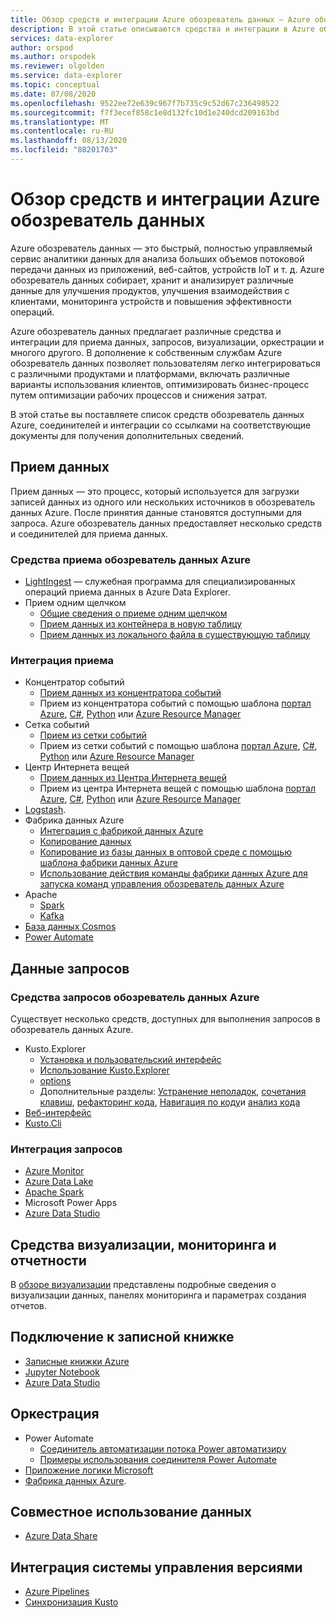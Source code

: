 ```yaml
---
title: Обзор средств и интеграции Azure обозреватель данных — Azure обозреватель данных
description: В этой статье описываются средства и интеграции в Azure обозреватель данных.
services: data-explorer
author: orspod
ms.author: orspodek
ms.reviewer: olgolden
ms.service: data-explorer
ms.topic: conceptual
ms.date: 07/08/2020
ms.openlocfilehash: 9522ee72e639c967f7b735c9c52d67c236498522
ms.sourcegitcommit: f7f3ecef858c1e8d132fc10d1e240dcd209163bd
ms.translationtype: MT
ms.contentlocale: ru-RU
ms.lasthandoff: 08/13/2020
ms.locfileid: "88201703"
---
```

# <a name="azure-data-explorer-tools-and-integrations-overview"></a>Обзор средств и интеграции Azure обозреватель данных

Azure обозреватель данных — это быстрый, полностью управляемый сервис аналитики данных для анализа больших объемов потоковой передачи данных из приложений, веб-сайтов, устройств IoT и т. д. Azure обозреватель данных собирает, хранит и анализирует различные данные для улучшения продуктов, улучшения взаимодействия с клиентами, мониторинга устройств и повышения эффективности операций. 

Azure обозреватель данных предлагает различные средства и интеграции для приема данных, запросов, визуализации, оркестрации и многого другого. В дополнение к собственным службам Azure обозреватель данных позволяет пользователям легко интегрироваться с различными продуктами и платформами, включать различные варианты использования клиентов, оптимизировать бизнес-процесс путем оптимизации рабочих процессов и снижения затрат. 

В этой статье вы поставляете список средств обозреватель данных Azure, соединителей и интеграции со ссылками на соответствующие документы для получения дополнительных сведений.

## <a name="ingest-data"></a>Прием данных 

Прием данных — это процесс, который используется для загрузки записей данных из одного или нескольких источников в обозреватель данных Azure. После принятия данные становятся доступными для запроса. Azure обозреватель данных предоставляет несколько средств и соединителей для приема данных. 

### <a name="azure-data-explorer-ingestion-tools"></a>Средства приема обозреватель данных Azure

* [LightIngest](lightingest.md) — служебная программа для специализированных операций приема данных в Azure Data Explorer.
* Прием одним щелчком
    * [Общие сведения о приеме одним щелчком](ingest-data-one-click.md) 
    * [Прием данных из контейнера в новую таблицу](one-click-ingestion-new-table.md)
    * [Прием данных из локального файла в существующую таблицу](one-click-ingestion-existing-table.md)

### <a name="ingestion-integrations"></a>Интеграция приема

* Концентратор событий
    * [Прием данных из концентратора событий](ingest-data-event-hub-overview.md)
    * Прием из концентратора событий с помощью шаблона [портал Azure](ingest-data-event-hub.md), [C#](data-connection-event-hub-csharp.md), [Python](data-connection-event-hub-python.md) или [Azure Resource Manager](data-connection-event-hub-resource-manager.md)
* Сетка событий
    * [Прием из сетки событий](ingest-data-event-grid-overview.md)
    * Прием из сетки событий с помощью шаблона [портал Azure](ingest-data-event-grid.md), [C#](data-connection-event-grid-csharp.md), [Python](data-connection-event-grid-python.md) или [Azure Resource Manager](data-connection-event-grid-resource-manager.md)
* Центр Интернета вещей
    * [Прием данных из Центра Интернета вещей](ingest-data-iot-hub-overview.md)
    * Прием из центра Интернета вещей с помощью шаблона [портал Azure](ingest-data-iot-hub.md), [C#](data-connection-iot-hub-csharp.md), [Python](data-connection-iot-hub-python.md) или [Azure Resource Manager](data-connection-iot-hub-resource-manager.md)
* [Logstash](ingest-data-logstash.md).
* Фабрика данных Azure
    * [Интеграция с фабрикой данных Azure](data-factory-integration.md)
    * [Копирование данных](data-factory-load-data.md)
    * [Копирование из базы данных в оптовой среде с помощью шаблона фабрики данных Azure](data-factory-template.md)
    * [Использование действия команды фабрики данных Azure для запуска команд управления обозреватель данных Azure](data-factory-command-activity.md)
* Apache 
    * [Spark](spark-connector.md)
    * [Kafka](ingest-data-kafka.md)
* [База данных Cosmos](https://github.com/Azure/azure-kusto-labs/tree/master/cosmosdb-adx-integration)
* [Power Automate](flow.md)

## <a name="query-data"></a>Данные запросов

### <a name="azure-data-explorer-query-tools"></a>Средства запросов обозреватель данных Azure

Существует несколько средств, доступных для выполнения запросов в обозреватель данных Azure.

* Kusto.Explorer
    * [Установка и пользовательский интерфейс](kusto/tools/kusto-explorer.md)
    * [Использование Kusto.Explorer](kusto/tools/kusto-explorer-using.md)
    * [options](kusto/tools/kusto-explorer-options.md)
    * Дополнительные разделы: [Устранение неполадок](kusto/tools/kusto-explorer-troubleshooting.md), [сочетания клавиш](kusto/tools/kusto-explorer-shortcuts.md), [рефакторинг кода](kusto/tools/kusto-explorer-refactor.md), [Навигация по коду](kusto/tools/kusto-explorer-codenav.md)и [анализ кода](kusto/tools/kusto-explorer-code-analyzer.md)
* [Веб-интерфейс](web-query-data.md)
* [Kusto.Cli](kusto/tools/kusto-cli.md)

### <a name="query-integrations"></a>Интеграция запросов

* [Azure Monitor](query-monitor-data.md)
* [Azure Data Lake](data-lake-query-data.md)
* [Apache Spark](spark-connector.md)
* Microsoft Power Apps
* [Azure Data Studio](https://docs.microsoft.com/sql/azure-data-studio/notebooks-kqlmagic)

## <a name="visualizations-dashboards-and-reporting"></a>Средства визуализации, мониторинга и отчетности

В [обзоре визуализации](viz-overview.md) представлены подробные сведения о визуализации данных, панелях мониторинга и параметрах создания отчетов. 

## <a name="notebook-connectivity"></a>Подключение к записной книжке

* [Записные книжки Azure](azure-notebooks.md)
* [Jupyter Notebook](kqlmagic.md)
* [Azure Data Studio](https://docs.microsoft.com/sql/azure-data-studio/notebooks-kqlmagic)

## <a name="orchestration"></a>Оркестрация

* Power Automate
    * [Соединитель автоматизации потока Power автоматизиру](flow.md)
    * [Примеры использования соединителя Power Automate](flow-usage.md)
* [Приложение логики Microsoft](kusto/tools/logicapps.md) 
* [Фабрика данных Azure](data-factory-integration.md).

## <a name="share-data"></a>Совместное использование данных

* [Azure Data Share](data-share.md)

## <a name="source-control-integration"></a>Интеграция системы управления версиями

* [Azure Pipelines](devops.md) 
* [Синхронизация Kusto](kusto/tools/synckusto.md) 

<!--Open Source Tools-->
